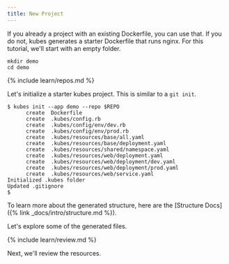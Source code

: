 ```yaml
---
title: New Project
---
```


If you already a project with an existing Dockerfile, you can use that. If you do not, kubes generates a starter Dockerfile that runs nginx. For this tutorial, we'll start with an empty folder.

    mkdir demo
    cd demo

{% include learn/repos.md %}

Let's initialize a starter kubes project. This is similar to a `git init`.

    $ kubes init --app demo --repo $REPO
          create  Dockerfile
          create  .kubes/config.rb
          create  .kubes/config/env/dev.rb
          create  .kubes/config/env/prod.rb
          create  .kubes/resources/base/all.yaml
          create  .kubes/resources/base/deployment.yaml
          create  .kubes/resources/shared/namespace.yaml
          create  .kubes/resources/web/deployment.yaml
          create  .kubes/resources/web/deployment/dev.yaml
          create  .kubes/resources/web/deployment/prod.yaml
          create  .kubes/resources/web/service.yaml
    Initialized .kubes folder
    Updated .gitignore
    $

To learn more about the generated structure, here are the [Structure Docs]({% link _docs/intro/structure.md %}).

Let's explore some of the generated files.

{% include learn/review.md %}

Next, we'll review the resources.
